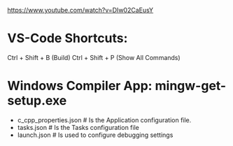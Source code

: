 https://www.youtube.com/watch?v=DIw02CaEusY

# VS-Code Shortcuts:
Ctrl + Shift + B (Build)
Ctrl + Shift + P (Show All Commands)

# Windows Compiler App: mingw-get-setup.exe

- c_cpp_properties.json # Is the Application configuration file.
- tasks.json # Is the Tasks configuration file
- launch.json # Is used to configure debugging settings
